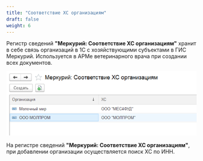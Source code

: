 ```yaml
---
title: "Соответствие ХС организациям"
draft: false
weight: 6
---
```


Регистр сведений **"Меркурий: Соответствие ХС организациям"** хранит в себе связь организаций в 1С с хозяйствующими субъектами в ГИС Меркурий. Используется в АРМе ветеринарного врача при создании всех документов.

[![1][1]][1]

На регистре сведений **"Меркурий: Соответствие ХС организациям"**, при добавлении организации осуществляется поиск ХС по ИНН.  

[1]: 1.png

